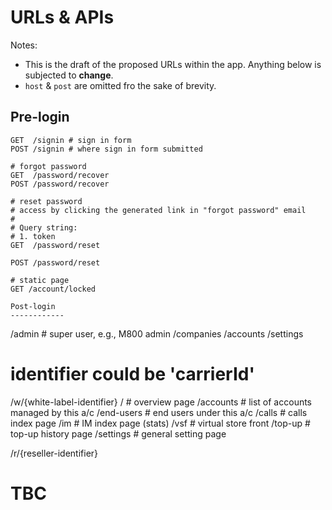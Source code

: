 # URLs & APIs

Notes:

  - This is the draft of the proposed URLs within the app. Anything below is subjected to __change__.
  - `host` & `post` are omitted fro the sake of brevity.

Pre-login
---------

```
GET  /signin # sign in form
POST /signin # where sign in form submitted

# forgot password
GET  /password/recover
POST /password/recover

# reset password
# access by clicking the generated link in "forgot password" email
#
# Query string:
# 1. token
GET  /password/reset

POST /password/reset

# static page
GET /account/locked

Post-login
------------

```
/admin        # super user, e.g., M800 admin
  /companies
  /accounts
  /settings

# identifier could be 'carrierId'
/w/{white-label-identifier}
  /               # overview page
  /accounts       # list of accounts managed by this a/c
  /end-users      # end users under this a/c
  /calls          # calls index page
  /im             # IM index page (stats)
  /vsf            # virtual store front
  /top-up         # top-up history page
  /settings       # general setting page

/r/{reseller-identifier}
  # TBC

```

